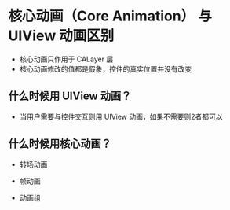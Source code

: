 # 核心动画（Core Animation） 与 UIView 动画区别



* 核心动画只作用于 CALayer 层
* 核心动画修改的值都是假象，控件的真实位置并没有改变





## 什么时候用 UIView 动画？

* 当用户需要与控件交互则用 UIView 动画，如果不需要则2者都可以

## 什么时候用核心动画？

* 转场动画

* 帧动画

* 动画组







